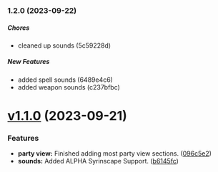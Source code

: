 ### 1.2.0 (2023-09-22)

##### Chores

*  cleaned up sounds (5c59228d)

##### New Features

*  added spell sounds (6489e4c6)
*  added weapon sounds (c237bfbc)

# [v1.1.0](https://github.com/EddieDover/Theater-of-the-Mind/compare/1.0.6...1.1.0) (2023-09-21)


### Features

* **party view:** Finished adding most party view sections. ([096c5e2](https://github.com/EddieDover/Theater-of-the-Mind/commit/096c5e273b1513347e9640636a61413163804b07))
* **sounds:** Added ALPHA Syrinscape Support. ([b6145fc](https://github.com/EddieDover/Theater-of-the-Mind/commit/b6145fcbe7e5107b43e13f6662312f1c2c70c244))
